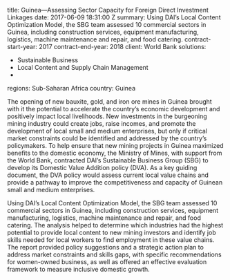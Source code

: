 
title: Guinea—Assessing Sector Capacity for Foreign Direct Investment Linkages
date: 2017-06-09 18:31:00 Z
summary: Using DAI’s Local Content Optimization Model, the SBG team assessed 10 commercial
  sectors in Guinea, including construction services, equipment manufacturing, logistics,
  machine maintenance and repair, and food catering.
contract-start-year: 2017
contract-end-year: 2018
client: World Bank
solutions:
- Sustainable Business
- Local Content and Supply Chain Management
-
regions: Sub-Saharan Africa
country: Guinea


The opening of new bauxite, gold, and iron ore mines in Guinea brought with it the potential to accelerate the country’s economic development and positively impact local livelihoods. New investments in the burgeoning mining industry could create jobs, raise incomes, and promote the development of local small and medium enterprises, but only if critical market constraints could be identified and addressed by the country’s policymakers. To help ensure that new mining projects in Guinea maximized benefits to the domestic economy, the Ministry of Mines, with support from the World Bank, contracted DAI’s Sustainable Business Group (SBG) to develop its Domestic Value Addition policy (DVA). As a key guiding document, the DVA policy would assess current local value chains and provide a pathway to improve the competitiveness and capacity of Guinean small and medium enterprises.

Using DAI’s Local Content Optimization Model, the SBG team assessed 10 commercial sectors in Guinea, including construction services, equipment manufacturing, logistics, machine maintenance and repair, and food catering. The analysis helped to determine which industries had the highest potential to provide local content to new mining investors and identify job skills needed for local workers to find employment in these value chains. The report provided policy suggestions and a strategic action plan to address market constraints and skills gaps, with specific recommendations for women-owned business, as well as offered an effective evaluation framework to measure inclusive domestic growth.
